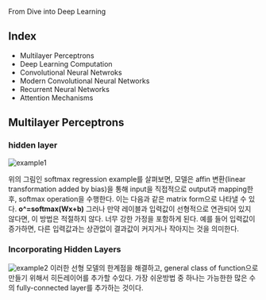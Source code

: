 From Dive into Deep Learning

## Index 
+ Multilayer Perceptrons
+ Deep Learning Computation
+ Convolutional Neural Netwroks
+ Modern Convolutional Neural Networks
+ Recurrent Neural Networks
+ Attention Mechanisms


## Multilayer Perceptrons 

### hidden layer 
![example1](https://ko.d2l.ai/_images/singlelayer.svg)

위의 그림인 softmax regression example를 살펴보면, 모델은 affin 변환(linear transformation added by bias)을 통해 input을 직접적으로 output과 mapping한후, softmax operation을 
수행한다.
이는 다음과 같은 matrix form으로 나타낼 수 있다.
**o^=softmax(Wx+b)**
그러나 만약 레이블과 입력값이 선형적으로 연관되어 있지 않다면, 이 방법은 적절하지 않다. 너무 강한 가정을 포함하게 된다.
예를 들어 입력값이 증가하면, 다른 입력값과는 상관없이 결과값이 커지거나 작아지는 것을 의미한다.

### Incorporating Hidden Layers

![example2](https://d2l.ai/_images/mlp.svg)
이러한 선형 모델의 한계점을 해결하고, general class of function으로 만들기 위해서 히든레이어를 추가할 수있다.
가장 쉬운방법 중 하나는 가능한한 많은 수의 fully-connected layer를 추가하는 것이다.
